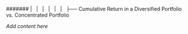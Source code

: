 ####### |   |   |   |   |   |   ├── Cumulative Return in a Diversified Portfolio vs. Concentrated Portfolio

*Add content here*